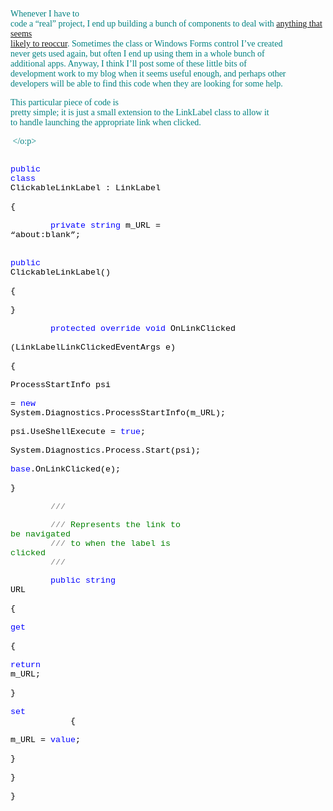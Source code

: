 <font face="Trebuchet MS" color="teal">Whenever I have to<br /> code a &#8220;real&#8221; project, I end up building a bunch of components to deal with <a href="http://dotnetweblogs.com/duncanma/posts/3242.aspx" class="broken_link">anything that seems<br /> likely to reoccur</a>. Sometimes the class or Windows Forms control I&#8217;ve created<br /> never gets used again, but often I end up using them in a whole bunch of<br /> additional apps. Anyway, I think I&#8217;ll post some of these little bits of<br /> development work to my blog when it seems useful enough, and perhaps other<br /> developers will be able to find this code when they are looking for some help.<br /> </font> 

<font face="Trebuchet MS" color="#008080">This particular piece of code is<br /> pretty simple; it is just a small extension to the LinkLabel class to allow it<br /> to handle launching the appropriate link when clicked.</font>

<font face="Trebuchet MS" color="#008080"></p> 

<p class="MsoNormal" style="MARGIN: 0in 0in 0pt; mso-layout-grid-align: none">
  <span style="FONT-SIZE: 10pt; FONT-FAMILY: 'Courier New'"><?xml:namespace prefix = o 
ns = "urn:schemas-microsoft-com:office:office" /?><o:p>
  
  <font color="#000000">&nbsp;</font></o:p></span>
</p>

<p class="MsoNormal" style="MARGIN: 0in 0in 0pt; mso-layout-grid-align: none">
  <span style="FONT-SIZE: 10pt; FONT-FAMILY: 'Courier New'"><span style="mso-tab-count: 1"><font color="#000000">&nbsp;&nbsp;&nbsp;&nbsp;&nbsp;<br /> </font></span><span style="COLOR: blue">public</span><font color="#000000"><br /> </font><span style="COLOR: blue">class</span><font color="#000000"><br /> ClickableLinkLabel : LinkLabel<o:p></o:p></font></span>
</p>

<p class="MsoNormal" style="MARGIN: 0in 0in 0pt; mso-layout-grid-align: none">
  <span style="FONT-SIZE: 10pt; FONT-FAMILY: 'Courier New'"><font color="#000000"><span style="mso-tab-count: 1">&nbsp;&nbsp;&nbsp;&nbsp;&nbsp;<br /> </span>{<o:p></o:p></font></span>
</p>

<p class="MsoNormal" style="MARGIN: 0in 0in 0pt; mso-layout-grid-align: none">
  <span style="FONT-SIZE: 10pt; FONT-FAMILY: 'Courier New'"><o:p><font color="#000000">&nbsp;</font></o:p></span>
</p>

<p class="MsoNormal" style="MARGIN: 0in 0in 0pt; mso-layout-grid-align: none">
  <span style="FONT-SIZE: 10pt; FONT-FAMILY: 'Courier New'"><span style="mso-spacerun: yes"><font color="#000000">&nbsp;&nbsp;&nbsp;&nbsp;&nbsp;&nbsp;&nbsp; </font></span><span style="COLOR: blue">private</span><font color="#000000"> </font><span style="COLOR: blue">string</span><font color="#000000"> m_URL =<br /> &#8220;about:blank&#8221;;<o:p></o:p></font></span>
</p>

<p class="MsoNormal" style="MARGIN: 0in 0in 0pt; mso-layout-grid-align: none">
  <span style="FONT-SIZE: 10pt; FONT-FAMILY: 'Courier New'"><o:p><font color="#000000">&nbsp;</font></o:p></span>
</p>

<p class="MsoNormal" style="MARGIN: 0in 0in 0pt; mso-layout-grid-align: none">
  <span style="FONT-SIZE: 10pt; FONT-FAMILY: 'Courier New'"><span style="mso-tab-count: 2"><font color="#000000">&nbsp;&nbsp;&nbsp;&nbsp;&nbsp;&nbsp;&nbsp;&nbsp;&nbsp;&nbsp;&nbsp;<br /> </font></span><span style="COLOR: blue">public</span><font color="#000000"><br /> ClickableLinkLabel()<o:p></o:p></font></span>
</p>

<p class="MsoNormal" style="MARGIN: 0in 0in 0pt; mso-layout-grid-align: none">
  <span style="FONT-SIZE: 10pt; FONT-FAMILY: 'Courier New'"><font color="#000000"><span style="mso-tab-count: 2">&nbsp;&nbsp;&nbsp;&nbsp;&nbsp;&nbsp;&nbsp;&nbsp;&nbsp;&nbsp;&nbsp;<br /> </span>{<o:p></o:p></font></span>
</p>

<p class="MsoNormal" style="MARGIN: 0in 0in 0pt; mso-layout-grid-align: none">
  <span style="FONT-SIZE: 10pt; FONT-FAMILY: 'Courier New'"><font color="#000000"><span style="mso-tab-count: 2">&nbsp;&nbsp;&nbsp;&nbsp;&nbsp;&nbsp;&nbsp;&nbsp;&nbsp;&nbsp;&nbsp;<br /> </span>}<o:p></o:p></font></span>
</p>

<p class="MsoNormal" style="MARGIN: 0in 0in 0pt; mso-layout-grid-align: none">
  <span style="FONT-SIZE: 10pt; FONT-FAMILY: 'Courier New'"><o:p><font color="#000000">&nbsp;</font></o:p></span>
</p>

<p class="MsoNormal" style="MARGIN: 0in 0in 0pt; mso-layout-grid-align: none">
  <span style="FONT-SIZE: 10pt; FONT-FAMILY: 'Courier New'"><span style="mso-spacerun: yes"><font color="#000000">&nbsp;&nbsp;&nbsp;&nbsp;&nbsp;&nbsp;&nbsp; </font></span><span style="COLOR: blue">protected</span><font color="#000000"> </font><span style="COLOR: blue">override</span><font color="#000000"> </font><span style="COLOR: blue">void</span><font color="#000000"> OnLinkClicked<br /> <o:p></o:p></font></span>
</p>

<p class="MsoNormal" style="MARGIN: 0in 0in 0pt; mso-layout-grid-align: none">
  <span style="FONT-SIZE: 10pt; FONT-FAMILY: 'Courier New'"><font color="#000000"><span style="mso-spacerun: yes">&nbsp;&nbsp;&nbsp;&nbsp;&nbsp;&nbsp;&nbsp;&nbsp;&nbsp;&nbsp;&nbsp;<br /> </span>(LinkLabelLinkClickedEventArgs e)<o:p></o:p></font></span>
</p>

<p class="MsoNormal" style="MARGIN: 0in 0in 0pt; mso-layout-grid-align: none">
  <span style="FONT-SIZE: 10pt; FONT-FAMILY: 'Courier New'"><font color="#000000"><span style="mso-spacerun: yes">&nbsp;&nbsp;&nbsp;&nbsp;&nbsp;&nbsp;&nbsp;<br /> </span>{<o:p></o:p></font></span>
</p>

<p class="MsoNormal" style="MARGIN: 0in 0in 0pt; mso-layout-grid-align: none">
  <span style="FONT-SIZE: 10pt; FONT-FAMILY: 'Courier New'"><font color="#000000"><span style="mso-spacerun: yes">&nbsp;&nbsp;&nbsp;&nbsp;&nbsp;&nbsp;&nbsp;&nbsp;&nbsp;&nbsp;&nbsp;<br /> </span>ProcessStartInfo psi <o:p></o:p></font></span>
</p>

<p class="MsoNormal" style="MARGIN: 0in 0in 0pt; mso-layout-grid-align: none">
  <span style="FONT-SIZE: 10pt; FONT-FAMILY: 'Courier New'"><font color="#000000"><span style="mso-spacerun: yes">&nbsp;&nbsp;&nbsp;&nbsp;&nbsp;&nbsp;&nbsp;&nbsp;&nbsp;&nbsp;&nbsp;&nbsp;&nbsp;&nbsp;&nbsp;<br /> </span>= </font><span style="COLOR: blue">new</span><font color="#000000"><br /> System.Diagnostics.ProcessStartInfo(m_URL);<o:p></o:p></font></span>
</p>

<p class="MsoNormal" style="MARGIN: 0in 0in 0pt; mso-layout-grid-align: none">
  <span style="FONT-SIZE: 10pt; FONT-FAMILY: 'Courier New'"><font color="#000000"><span style="mso-spacerun: yes">&nbsp;&nbsp;&nbsp;&nbsp;&nbsp;&nbsp;&nbsp;&nbsp;&nbsp;&nbsp;&nbsp;<br /> </span>psi.UseShellExecute = </font><span style="COLOR: blue">true</span><font color="#000000">;<o:p></o:p></font></span>
</p>

<p class="MsoNormal" style="MARGIN: 0in 0in 0pt; mso-layout-grid-align: none">
  <span style="FONT-SIZE: 10pt; FONT-FAMILY: 'Courier New'"><font color="#000000"><span style="mso-spacerun: yes">&nbsp;&nbsp;&nbsp;&nbsp;&nbsp;&nbsp;&nbsp;&nbsp;&nbsp;&nbsp;&nbsp;<br /> </span>System.Diagnostics.Process.Start(psi);<o:p></o:p></font></span>
</p>

<p class="MsoNormal" style="MARGIN: 0in 0in 0pt; mso-layout-grid-align: none">
  <span style="FONT-SIZE: 10pt; FONT-FAMILY: 'Courier New'"><span style="mso-spacerun: yes"><font color="#000000">&nbsp;&nbsp;&nbsp;&nbsp;&nbsp;&nbsp;&nbsp;&nbsp;&nbsp;&nbsp;&nbsp;<br /> </font></span><span style="COLOR: blue">base</span><font color="#000000">.OnLinkClicked(e);<o:p></o:p></font></span>
</p>

<p class="MsoNormal" style="MARGIN: 0in 0in 0pt; mso-layout-grid-align: none">
  <span style="FONT-SIZE: 10pt; FONT-FAMILY: 'Courier New'"><font color="#000000"><span style="mso-spacerun: yes">&nbsp;&nbsp;&nbsp;&nbsp;&nbsp;&nbsp;&nbsp;<br /> </span>}<o:p></o:p></font></span>
</p>

<p class="MsoNormal" style="MARGIN: 0in 0in 0pt; mso-layout-grid-align: none">
  <span style="FONT-SIZE: 10pt; FONT-FAMILY: 'Courier New'"><o:p><font color="#000000">&nbsp;</font></o:p></span>
</p>

<p class="MsoNormal" style="MARGIN: 0in 0in 0pt; mso-layout-grid-align: none">
  <span style="FONT-SIZE: 10pt; FONT-FAMILY: 'Courier New'"><span style="mso-spacerun: yes"><font color="#000000">&nbsp;&nbsp;&nbsp;&nbsp;&nbsp;&nbsp;&nbsp; </font></span><span style="COLOR: gray">///</span><span style="COLOR: green"> </span><span style="COLOR: gray"><summary><o:p></o:p></span></span>
</p>

<p class="MsoNormal" style="MARGIN: 0in 0in 0pt; mso-layout-grid-align: none">
  <span style="FONT-SIZE: 10pt; FONT-FAMILY: 'Courier New'"><span style="mso-spacerun: yes"><font color="#000000">&nbsp;&nbsp;&nbsp;&nbsp;&nbsp;&nbsp;&nbsp; </font></span><span style="COLOR: gray">///</span><span style="COLOR: green"> Represents the link to<br /> be navigated<o:p></o:p></span></span>
</p>

<p class="MsoNormal" style="MARGIN: 0in 0in 0pt; mso-layout-grid-align: none">
  <span style="FONT-SIZE: 10pt; FONT-FAMILY: 'Courier New'"><span style="mso-spacerun: yes"><font color="#000000">&nbsp;&nbsp;&nbsp;&nbsp;&nbsp;&nbsp;&nbsp; </font></span><span style="COLOR: gray">///</span><span style="COLOR: green"> to when the label is<br /> clicked<o:p></o:p></span></span>
</p>

<p class="MsoNormal" style="MARGIN: 0in 0in 0pt; mso-layout-grid-align: none">
  <span style="FONT-SIZE: 10pt; FONT-FAMILY: 'Courier New'"><span style="mso-spacerun: yes"><font color="#000000">&nbsp;&nbsp;&nbsp;&nbsp;&nbsp;&nbsp;&nbsp; </font></span><span style="COLOR: gray">///</span><span style="COLOR: green"> </span><span style="COLOR: gray"></summary><o:p></o:p></span></span>
</p>

<p class="MsoNormal" style="MARGIN: 0in 0in 0pt; mso-layout-grid-align: none">
  <span style="FONT-SIZE: 10pt; FONT-FAMILY: 'Courier New'"><span style="mso-spacerun: yes"><font color="#000000">&nbsp;&nbsp;&nbsp;&nbsp;&nbsp;&nbsp;&nbsp; </font></span><span style="COLOR: blue">public</span><font color="#000000"> </font><span style="COLOR: blue">string</span><font color="#000000"><br /> URL<o:p></o:p></font></span>
</p>

<p class="MsoNormal" style="MARGIN: 0in 0in 0pt; mso-layout-grid-align: none">
  <span style="FONT-SIZE: 10pt; FONT-FAMILY: 'Courier New'"><font color="#000000"><span style="mso-spacerun: yes">&nbsp;&nbsp;&nbsp;&nbsp;&nbsp;&nbsp;&nbsp;<br /> </span>{<o:p></o:p></font></span>
</p>

<p class="MsoNormal" style="MARGIN: 0in 0in 0pt; mso-layout-grid-align: none">
  <span style="FONT-SIZE: 10pt; FONT-FAMILY: 'Courier New'"><span style="mso-spacerun: yes"><font color="#000000">&nbsp;&nbsp;&nbsp;&nbsp;&nbsp;&nbsp;&nbsp;&nbsp;&nbsp;&nbsp;&nbsp;<br /> </font></span><span style="COLOR: blue">get<o:p></o:p></span></span>
</p>

<p class="MsoNormal" style="MARGIN: 0in 0in 0pt; mso-layout-grid-align: none">
  <span style="FONT-SIZE: 10pt; FONT-FAMILY: 'Courier New'"><font color="#000000"><span style="mso-spacerun: yes">&nbsp;&nbsp;&nbsp;&nbsp;&nbsp;&nbsp;&nbsp;&nbsp;&nbsp;&nbsp;&nbsp;<br /> </span>{<o:p></o:p></font></span>
</p>

<p class="MsoNormal" style="MARGIN: 0in 0in 0pt; mso-layout-grid-align: none">
  <span style="FONT-SIZE: 10pt; FONT-FAMILY: 'Courier New'"><span style="mso-spacerun: yes"><font color="#000000">&nbsp;&nbsp;&nbsp;&nbsp;&nbsp;&nbsp;&nbsp;&nbsp;&nbsp;&nbsp;&nbsp;&nbsp;&nbsp;&nbsp;&nbsp;<br /> </font></span><span style="COLOR: blue">return</span><font color="#000000"><br /> m_URL;<o:p></o:p></font></span>
</p>

<p class="MsoNormal" style="MARGIN: 0in 0in 0pt; mso-layout-grid-align: none">
  <span style="FONT-SIZE: 10pt; FONT-FAMILY: 'Courier New'"><font color="#000000"><span style="mso-spacerun: yes">&nbsp;&nbsp;&nbsp;&nbsp;&nbsp;&nbsp;&nbsp;&nbsp;&nbsp;&nbsp;&nbsp;<br /> </span>}<o:p></o:p></font></span>
</p>

<p class="MsoNormal" style="MARGIN: 0in 0in 0pt; mso-layout-grid-align: none">
  <span style="FONT-SIZE: 10pt; FONT-FAMILY: 'Courier New'"><span style="mso-spacerun: yes"><font color="#000000">&nbsp;&nbsp;&nbsp;&nbsp;&nbsp;&nbsp;&nbsp;&nbsp;&nbsp;&nbsp;&nbsp;<br /> </font></span><span style="COLOR: blue">set<o:p></o:p></span></span>
</p>

<p class="MsoNormal" style="MARGIN: 0in 0in 0pt; mso-layout-grid-align: none">
  <span style="FONT-SIZE: 10pt; FONT-FAMILY: 'Courier New'"><font color="#000000"><span style="mso-spacerun: yes">&nbsp;&nbsp;&nbsp; </span><span style="mso-spacerun: yes">&nbsp;&nbsp;&nbsp;&nbsp;&nbsp;&nbsp;&nbsp;&nbsp;</span>{<o:p></o:p></font></span>
</p>

<p class="MsoNormal" style="MARGIN: 0in 0in 0pt; mso-layout-grid-align: none">
  <span style="FONT-SIZE: 10pt; FONT-FAMILY: 'Courier New'"><font color="#000000"><span style="mso-spacerun: yes">&nbsp;&nbsp;&nbsp;&nbsp;&nbsp;&nbsp;&nbsp;&nbsp;&nbsp;&nbsp;&nbsp;&nbsp;&nbsp;&nbsp;&nbsp;<br /> </span>m_URL = </font><span style="COLOR: blue">value</span><font color="#000000">;<o:p></o:p></font></span>
</p>

<p class="MsoNormal" style="MARGIN: 0in 0in 0pt; mso-layout-grid-align: none">
  <span style="FONT-SIZE: 10pt; FONT-FAMILY: 'Courier New'"><font color="#000000"><span style="mso-spacerun: yes">&nbsp;&nbsp;&nbsp;&nbsp;&nbsp;&nbsp;&nbsp;&nbsp;&nbsp;&nbsp;&nbsp;<br /> </span>}<o:p></o:p></font></span>
</p>

<p class="MsoNormal" style="MARGIN: 0in 0in 0pt; mso-layout-grid-align: none">
  <span style="FONT-SIZE: 10pt; FONT-FAMILY: 'Courier New'"><font color="#000000"><span style="mso-spacerun: yes">&nbsp;&nbsp;&nbsp;&nbsp;&nbsp;&nbsp;&nbsp;<br /> </span>}<o:p></o:p></font></span>
</p>

<p class="MsoNormal" style="MARGIN: 0in 0in 0pt; mso-layout-grid-align: none">
  <span style="FONT-SIZE: 10pt; FONT-FAMILY: 'Courier New'"><font color="#000000"><span style="mso-tab-count: 1">&nbsp;&nbsp;&nbsp;&nbsp;&nbsp;<br /> </span>}<o:p></o:p></font></span>
</p>

<p class="MsoNormal" style="MARGIN: 0in 0in 0pt">
  <o:p><font face="Times New Roman" color="#000000">&nbsp;</font></o:p>
</p></p> 

<p>
  </font>&nbsp;
</p>

<p>
  &nbsp;
</p>